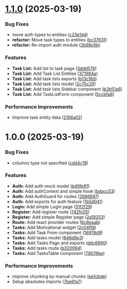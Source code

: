# [1.1.0](https://github.com/MtMath/todo-react-sliced/compare/v1.0.0...v1.1.0) (2025-03-19)


### Bug Fixes

* move auth types to entities ([c23e1dd](https://github.com/MtMath/todo-react-sliced/commit/c23e1ddf90c7b0d795df33b4d86b440fd2b35777))
* **refactor:** Move task types to entities ([bc37631](https://github.com/MtMath/todo-react-sliced/commit/bc376315acd98998b879a47a56b9883ae6f1ebdc))
* **refactor:** Re-import auth module ([2b98c6b](https://github.com/MtMath/todo-react-sliced/commit/2b98c6ba0736064a5227440eb557c9c9474a9fe5))


### Features

* **Task List:** Add list to task page ([3ddd576](https://github.com/MtMath/todo-react-sliced/commit/3ddd576542474a9a6e4e9373fe2d95341acc5763))
* **Task List:** Add Task List Entities ([371984a](https://github.com/MtMath/todo-react-sliced/commit/371984ad5f14825a84c596e43c9845880aba67d9))
* **Task List:** Add task lists exports ([b13c18d](https://github.com/MtMath/todo-react-sliced/commit/b13c18d78f27d4565c4025609cee9fe27764bb6a))
* **Task List:** Add task lists model ([2c70c29](https://github.com/MtMath/todo-react-sliced/commit/2c70c290399ad73d9135977949f99bf7446e94ef))
* **Task List:** Add task lists Sidebar component ([b2b51a6](https://github.com/MtMath/todo-react-sliced/commit/b2b51a632d0b16a298844b4ba8f9cbab3bb26f43))
* **Task List:** Add TaskListForm component ([5ccbfa8](https://github.com/MtMath/todo-react-sliced/commit/5ccbfa868b45d85bf6d63a6fdae682b68307e3da))


### Performance Improvements

* Improve task entity data ([2166a02](https://github.com/MtMath/todo-react-sliced/commit/2166a02f7f331a2e930101ced652a6e76b61134a))

# 1.0.0 (2025-03-19)


### Bug Fixes

* columns type not specified ([cdd4c19](https://github.com/MtMath/todo-react-sliced/commit/cdd4c19be9aa3fbc622d811af843b08cdc9b45f8))


### Features

* **Auth:** Add auth mock model ([b49fe91](https://github.com/MtMath/todo-react-sliced/commit/b49fe9102453a308fc286a0b4083f7a1cb1aefa2))
* **Auth:** Add authContext and simple hook ([bdacc53](https://github.com/MtMath/todo-react-sliced/commit/bdacc5338941b59659ec581cfaab87a92bc8409f))
* **Auth:** Add AuthGuard for routes ([2686697](https://github.com/MtMath/todo-react-sliced/commit/2686697bfac1784ab644f7365a1abadd73ca30b8))
* **Auth:** Add exports for auth feature ([1b5d041](https://github.com/MtMath/todo-react-sliced/commit/1b5d0413c00b73c0299cdbe3553c09af78f4f5da))
* **Login:** Add simple Login page ([31f2f29](https://github.com/MtMath/todo-react-sliced/commit/31f2f292c58ca16eb027810db3b9451417344253))
* **Register:** Add register route ([742fc05](https://github.com/MtMath/todo-react-sliced/commit/742fc056d65e72df9559ccdf23e868b64004e71c))
* **Register:** Add simple Register page ([2a19253](https://github.com/MtMath/todo-react-sliced/commit/2a1925341dae8f23082799ec2fbe697f890e9f18))
* **Route:** Add react provider routes ([6c8eaab](https://github.com/MtMath/todo-react-sliced/commit/6c8eaaba49c52a00f5a4874439589925fe1a9ae1))
* **Tasks:** Add Motivational widget ([2c04ffd](https://github.com/MtMath/todo-react-sliced/commit/2c04ffd78bf61c1a6ef37473fbbcf2c91447daed))
* **Tasks:** Add Task From component ([16978d9](https://github.com/MtMath/todo-react-sliced/commit/16978d954181dad897542a3f70980b19dca34671))
* **Tasks:** Add tasks model ([648d9e3](https://github.com/MtMath/todo-react-sliced/commit/648d9e3ee92c3ca4282d4dd7a246899d8891bf32))
* **Tasks:** Add Tasks Page and exports ([ddc6990](https://github.com/MtMath/todo-react-sliced/commit/ddc69902c457af456accc4e14a678d09b04db490))
* **Tasks:** Add tasks route ([b320994](https://github.com/MtMath/todo-react-sliced/commit/b320994860edb5610e61f0544fcbbb185259961a))
* **Tasks:** Add TasksTable component ([79076be](https://github.com/MtMath/todo-react-sliced/commit/79076be414d1d23021cb7e83bf695010870d396c))


### Performance Improvements

* improve chunking by manual chunks ([ee1cbde](https://github.com/MtMath/todo-react-sliced/commit/ee1cbde2ac28487200827fea1956f0b5bb317fad))
* Setup absolutes imports ([7be6fa7](https://github.com/MtMath/todo-react-sliced/commit/7be6fa76b9a72014144d1c83556363aae50da36d))
